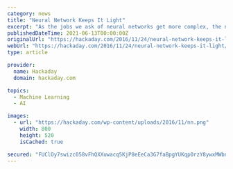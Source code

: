 ```yaml
---
category: news
title: "Neural Network Keeps It Light"
excerpt: "As the jobs we ask of neural networks get more complex, the networks require more artificial neurons. That’s why researchers are pursuing dense integrated neuron chips that could do for neural ..."
publishedDateTime: 2021-06-13T00:00:00Z
originalUrl: "https://hackaday.com/2016/11/24/neural-network-keeps-it-light/"
webUrl: "https://hackaday.com/2016/11/24/neural-network-keeps-it-light/"
type: article

provider:
  name: Hackaday
  domain: hackaday.com

topics:
  - Machine Learning
  - AI

images:
  - url: "https://hackaday.com/wp-content/uploads/2016/11/nn.png"
    width: 800
    height: 520
    isCached: true

secured: "FUClOy7swizc058vFhQXXuwacq5KjP8eEeCa3G7faBpgYUKqp0rzY8ywxMWbnCXdQaUS1h7ANlszPztCYSRIs79PWVY6U1B4ITl6/ss7diN68xO9nHK0sLUDn5Mqb3dSdVkYeQUhlq/lseHfgri7vAZDTx8kLhPmRXdVcUIcu5K72/g4BaQjBsUS29Y/0+K+Pgjhawy3040V0jPsYIVG2FpbWTcQvlOAXyzQHjhbftHO2k54c6EW3KJR20xq8teNFC+7o4c/xHOiGOpVS6EGsC+5o3vRy1rbdDR3VH8hqFq17JI/36h3QaIRSA+1cy5WaNk7hx7cTH/DjQ2NPs6hgZtxNoMPk0Tio0aLhozkue4=;4YE94KzBrgxDj2vUnbWvrA=="
---
```


